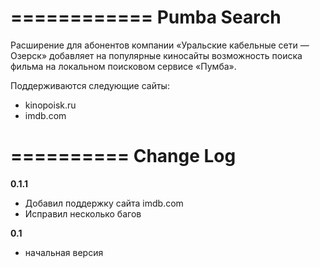 ============
Pumba Search
============
Расширение для абонентов компании «Уральские кабельные сети — Озерск» добавляет на популярные киносайты возможность поиска фильма на локальном поисковом сервисе «Пумба».

Поддерживаются следующие сайты:
* kinopoisk.ru
* imdb.com

==========
Change Log
==========
**0.1.1**
* Добавил поддержку сайта imdb.com
* Исправил несколько багов

**0.1**
* начальная версия